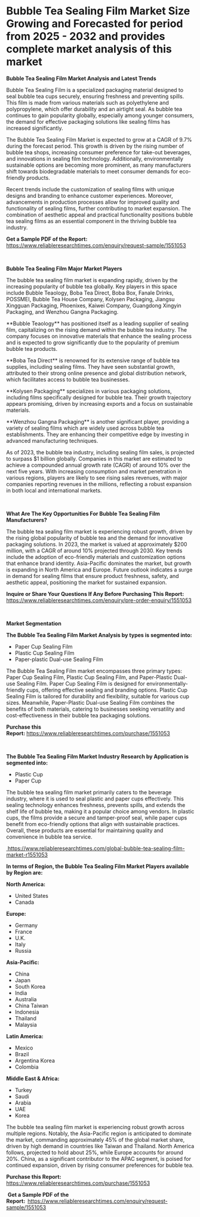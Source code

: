 <p><h1>Bubble Tea Sealing Film Market Size Growing and Forecasted for period from 2025 - 2032 and provides complete market analysis of this market</h1></p><p><strong>Bubble Tea Sealing Film Market Analysis and Latest Trends</strong></p>
<p><p>Bubble Tea Sealing Film is a specialized packaging material designed to seal bubble tea cups securely, ensuring freshness and preventing spills. This film is made from various materials such as polyethylene and polypropylene, which offer durability and an airtight seal. As bubble tea continues to gain popularity globally, especially among younger consumers, the demand for effective packaging solutions like sealing films has increased significantly.</p><p>The Bubble Tea Sealing Film Market is expected to grow at a CAGR of 9.7% during the forecast period. This growth is driven by the rising number of bubble tea shops, increasing consumer preference for take-out beverages, and innovations in sealing film technology. Additionally, environmentally sustainable options are becoming more prominent, as many manufacturers shift towards biodegradable materials to meet consumer demands for eco-friendly products.</p><p>Recent trends include the customization of sealing films with unique designs and branding to enhance customer experiences. Moreover, advancements in production processes allow for improved quality and functionality of sealing films, further contributing to market expansion. The combination of aesthetic appeal and practical functionality positions bubble tea sealing films as an essential component in the thriving bubble tea industry.</p></p>
<p><strong>Get a Sample PDF of the Report:&nbsp;</strong> <a href="https://www.reliableresearchtimes.com/enquiry/request-sample/1551053?utm_campaign=3107&utm_medium=2&utm_source=Github&utm_content=ia&utm_term=19042025&utm_id=bubble-tea-sealing-film">https://www.reliableresearchtimes.com/enquiry/request-sample/1551053</a></p>
<p>&nbsp;</p>
<p><strong>Bubble Tea Sealing Film Major Market Players</strong></p>
<p><p>The bubble tea sealing film market is expanding rapidly, driven by the increasing popularity of bubble tea globally. Key players in this space include Bubble Teaology, Boba Tea Direct, Boba Box, Fanale Drinks, POSSMEI, Bubble Tea House Company, Kolysen Packaging, Jiangsu Xingguan Packaging, Phoenixes, Kaiwei Company, Guangdong Xingyin Packaging, and Wenzhou Gangna Packaging.</p><p>**Bubble Teaology** has positioned itself as a leading supplier of sealing film, capitalizing on the rising demand within the bubble tea industry. The company focuses on innovative materials that enhance the sealing process and is expected to grow significantly due to the popularity of premium bubble tea products.</p><p>**Boba Tea Direct** is renowned for its extensive range of bubble tea supplies, including sealing films. They have seen substantial growth, attributed to their strong online presence and global distribution network, which facilitates access to bubble tea businesses.</p><p>**Kolysen Packaging** specializes in various packaging solutions, including films specifically designed for bubble tea. Their growth trajectory appears promising, driven by increasing exports and a focus on sustainable materials.</p><p>**Wenzhou Gangna Packaging** is another significant player, providing a variety of sealing films which are widely used across bubble tea establishments. They are enhancing their competitive edge by investing in advanced manufacturing techniques.</p><p>As of 2023, the bubble tea industry, including sealing film sales, is projected to surpass $1 billion globally. Companies in this market are estimated to achieve a compounded annual growth rate (CAGR) of around 10% over the next five years. With increasing consumption and market penetration in various regions, players are likely to see rising sales revenues, with major companies reporting revenues in the millions, reflecting a robust expansion in both local and international markets.</p></p>
<p>&nbsp;</p>
<p><strong>What Are The Key Opportunities For Bubble Tea Sealing Film Manufacturers?</strong></p>
<p><p>The bubble tea sealing film market is experiencing robust growth, driven by the rising global popularity of bubble tea and the demand for innovative packaging solutions. In 2023, the market is valued at approximately $200 million, with a CAGR of around 10% projected through 2030. Key trends include the adoption of eco-friendly materials and customization options that enhance brand identity. Asia-Pacific dominates the market, but growth is expanding in North America and Europe. Future outlook indicates a surge in demand for sealing films that ensure product freshness, safety, and aesthetic appeal, positioning the market for sustained expansion.</p></p>
<p><strong>Inquire or Share Your Questions If Any Before Purchasing This Report:</strong> <a href="https://www.reliableresearchtimes.com/enquiry/pre-order-enquiry/1551053?utm_campaign=3107&utm_medium=2&utm_source=Github&utm_content=ia&utm_term=19042025&utm_id=bubble-tea-sealing-film">https://www.reliableresearchtimes.com/enquiry/pre-order-enquiry/1551053</a></p>
<p>&nbsp;</p>
<p><strong>Market Segmentation</strong></p>
<p><strong>The Bubble Tea Sealing Film Market Analysis by types is segmented into:</strong></p>
<p><ul><li>Paper Cup Sealing Film</li><li>Plastic Cup Sealing Film</li><li>Paper-plastic Dual-use Sealing Film</li></ul></p>
<p><p>The Bubble Tea Sealing Film market encompasses three primary types: Paper Cup Sealing Film, Plastic Cup Sealing Film, and Paper-Plastic Dual-use Sealing Film. Paper Cup Sealing Film is designed for environmentally-friendly cups, offering effective sealing and branding options. Plastic Cup Sealing Film is tailored for durability and flexibility, suitable for various cup sizes. Meanwhile, Paper-Plastic Dual-use Sealing Film combines the benefits of both materials, catering to businesses seeking versatility and cost-effectiveness in their bubble tea packaging solutions.</p></p>
<p><strong>Purchase this Report:&nbsp;</strong><a href="https://www.reliableresearchtimes.com/purchase/1551053?utm_campaign=3107&utm_medium=2&utm_source=Github&utm_content=ia&utm_term=19042025&utm_id=bubble-tea-sealing-film">https://www.reliableresearchtimes.com/purchase/1551053</a></p>
<p>&nbsp;</p>
<p><strong>The Bubble Tea Sealing Film Market Industry Research by Application is segmented into:</strong></p>
<p><ul><li>Plastic Cup</li><li>Paper Cup</li></ul></p>
<p><p>The bubble tea sealing film market primarily caters to the beverage industry, where it is used to seal plastic and paper cups effectively. This sealing technology enhances freshness, prevents spills, and extends the shelf life of bubble tea, making it a popular choice among vendors. In plastic cups, the films provide a secure and tamper-proof seal, while paper cups benefit from eco-friendly options that align with sustainable practices. Overall, these products are essential for maintaining quality and convenience in bubble tea service.</p></p>
<p><a href="https://www.reliableresearchtimes.com/global-bubble-tea-sealing-film-market-r1551053?utm_campaign=3107&utm_medium=2&utm_source=Github&utm_content=ia&utm_term=19042025&utm_id=bubble-tea-sealing-film">&nbsp;https://www.reliableresearchtimes.com/global-bubble-tea-sealing-film-market-r1551053</a></p>
<p><strong>In terms of Region, the Bubble Tea Sealing Film Market Players available by Region are:</strong></p>
<p>
    <p> <strong> North America: </strong>
        <ul>
            <li>United States</li>
            <li>Canada</li>
        </ul>
        </p> 
    <p> <strong> Europe: </strong>
        <ul>
            <li>Germany</li>
            <li>France</li>
            <li>U.K.</li>
            <li>Italy</li>
            <li>Russia</li>
        </ul>
        </p> 
    <p> <strong> Asia-Pacific: </strong>
        <ul>
            <li>China</li>
            <li>Japan</li>
            <li>South Korea</li>
            <li>India</li>
            <li>Australia</li>
            <li>China Taiwan</li>
            <li>Indonesia</li>
            <li>Thailand</li>
            <li>Malaysia</li>
        </ul>
        </p> 
    <p> <strong> Latin America: </strong>
        <ul>
            <li>Mexico</li>
            <li>Brazil</li>
            <li>Argentina Korea</li>
            <li>Colombia</li>
        </ul>
        </p> 
    <p> <strong> Middle East & Africa: </strong>
        <ul>
            <li>Turkey</li>
            <li>Saudi</li>
            <li>Arabia</li>
            <li>UAE</li>
            <li>Korea</li>
        </ul>
    </p>
    </p>
<p><p>The bubble tea sealing film market is experiencing robust growth across multiple regions. Notably, the Asia-Pacific region is anticipated to dominate the market, commanding approximately 45% of the global market share, driven by high demand in countries like Taiwan and Thailand. North America follows, projected to hold about 25%, while Europe accounts for around 20%. China, as a significant contributor to the APAC segment, is poised for continued expansion, driven by rising consumer preferences for bubble tea.</p></p>
<p><strong>Purchase this Report: </strong><a href="https://www.reliableresearchtimes.com/purchase/1551053?utm_campaign=3107&utm_medium=2&utm_source=Github&utm_content=ia&utm_term=19042025&utm_id=bubble-tea-sealing-film">https://www.reliableresearchtimes.com/purchase/1551053</a></p>
<p>&nbsp;<strong>Get a Sample PDF of the Report:&nbsp;&nbsp;</strong><a href="https://www.reliableresearchtimes.com/enquiry/request-sample/1551053?utm_campaign=3107&utm_medium=2&utm_source=Github&utm_content=ia&utm_term=19042025&utm_id=bubble-tea-sealing-film">https://www.reliableresearchtimes.com/enquiry/request-sample/1551053</a></p>
<p><strong></strong></p>
<p><p></p><p></p><p></p></p>
